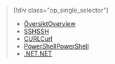 > [!div class="op_single_selector"]
> * [<span data-ttu-id="2f128-101">Översikt</span><span class="sxs-lookup"><span data-stu-id="2f128-101">Overview</span></span>](../articles/hdinsight/hdinsight-use-sqoop.md)
> * [<span data-ttu-id="2f128-102">SSH</span><span class="sxs-lookup"><span data-stu-id="2f128-102">SSH</span></span>](../articles/hdinsight/hdinsight-use-sqoop-mac-linux.md)
> * [<span data-ttu-id="2f128-103">CURL</span><span class="sxs-lookup"><span data-stu-id="2f128-103">Curl</span></span>](../articles/hdinsight/hdinsight-hadoop-use-sqoop-curl.md)
> * [<span data-ttu-id="2f128-104">PowerShell</span><span class="sxs-lookup"><span data-stu-id="2f128-104">PowerShell</span></span>](../articles/hdinsight/hdinsight-hadoop-use-sqoop-powershell.md)
> * [<span data-ttu-id="2f128-105">.NET</span><span class="sxs-lookup"><span data-stu-id="2f128-105">.NET</span></span>](../articles/hdinsight/hdinsight-hadoop-use-sqoop-dotnet-sdk.md)
> 
> 

